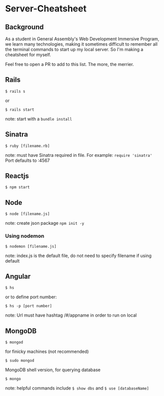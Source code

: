 # Server-Cheatsheet
## Background
As a student in General Assembly's Web Development Immersive Program, we learn many technologies, making it sometimes difficult to remember all the terminal commands to start up my local server. So I'm making a cheatsheet for myself. 

Feel free to open a PR to add to this list. The more, the merrier.

## Rails
```
$ rails s
```
or
```
$ rails start
```
note: start with a ```bundle install```

## Sinatra
```
$ ruby [filename.rb]
```
note: must have Sinatra required in file. For example: ``` require 'sinatra' ```
Port defaults to :4567

## Reactjs
```
$ npm start
```

## Node
```
$ node [filename.js]
```
note: create json package ```npm init -y```

### Using nodemon
```
$ nodemon [filename.js]
```
note: index.js is the default file, do not need to specify filename if using default

## Angular
```
$ hs
```
or to define port number:
```
$ hs -p [port number]
```
note: Url must have hashtag /#/appname in order to run on local

## MongoDB
```
$ mongod
```
for finicky machines (not recommended)
```
$ sudo mongod
```
MongoDB shell version, for querying database
```
$ mongo
```
note: helpful commands include ``` $ show dbs ``` and ``` $ use [databaseName] ```
